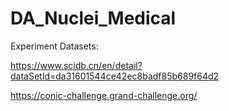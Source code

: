 # DA_Nuclei_Medical


Experiment Datasets: 

https://www.scidb.cn/en/detail?dataSetId=da31601544ce42ec8badf85b689f64d2

https://conic-challenge.grand-challenge.org/
